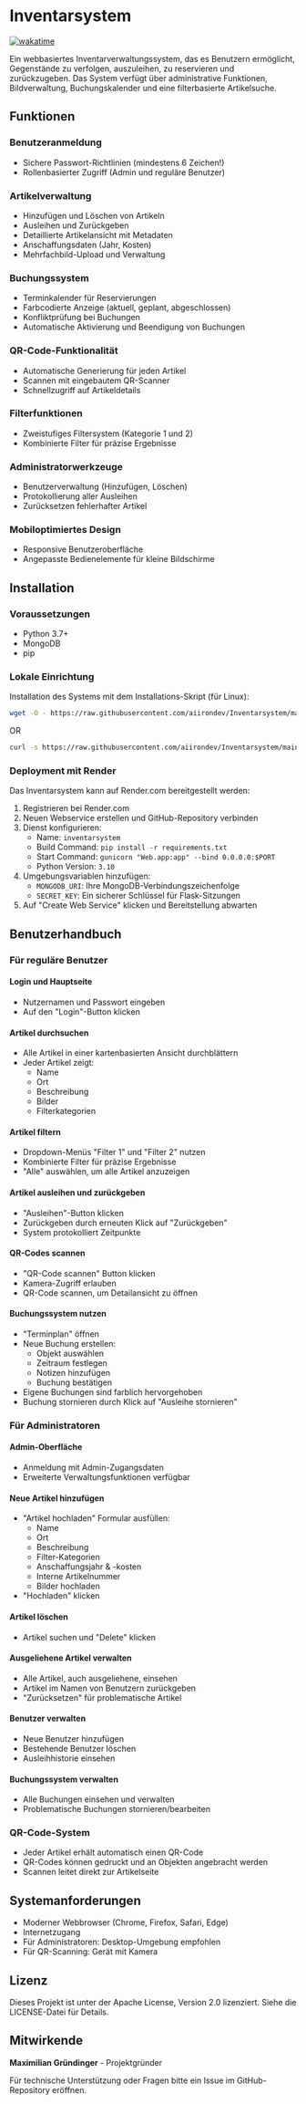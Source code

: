 # Inventarsystem

[![wakatime](https://wakatime.com/badge/user/30b8509f-5e17-4d16-b6b8-3ca0f3f936d3/project/8a380b7f-389f-4a7e-8877-0fe9e1a4c243.svg)](https://wakatime.com/badge/user/30b8509f-5e17-4d16-b6b8-3ca0f3f936d3/project/8a380b7f-389f-4a7e-8877-0fe9e1a4c243)

Ein webbasiertes Inventarverwaltungssystem, das es Benutzern ermöglicht, Gegenstände zu verfolgen, auszuleihen, zu reservieren und zurückzugeben. Das System verfügt über administrative Funktionen, Bildverwaltung, Buchungskalender und eine filterbasierte Artikelsuche.

## Funktionen

### Benutzeranmeldung
- Sichere Passwort-Richtlinien (mindestens 6 Zeichen!)
- Rollenbasierter Zugriff (Admin und reguläre Benutzer)

### Artikelverwaltung
- Hinzufügen und Löschen von Artikeln
- Ausleihen und Zurückgeben
- Detaillierte Artikelansicht mit Metadaten
- Anschaffungsdaten (Jahr, Kosten)
- Mehrfachbild-Upload und Verwaltung

### Buchungssystem
- Terminkalender für Reservierungen
- Farbcodierte Anzeige (aktuell, geplant, abgeschlossen)
- Konfliktprüfung bei Buchungen
- Automatische Aktivierung und Beendigung von Buchungen

### QR-Code-Funktionalität
- Automatische Generierung für jeden Artikel
- Scannen mit eingebautem QR-Scanner
- Schnellzugriff auf Artikeldetails

### Filterfunktionen
- Zweistufiges Filtersystem (Kategorie 1 und 2)
- Kombinierte Filter für präzise Ergebnisse

### Administratorwerkzeuge
- Benutzerverwaltung (Hinzufügen, Löschen)
- Protokollierung aller Ausleihen
- Zurücksetzen fehlerhafter Artikel

### Mobiloptimiertes Design
- Responsive Benutzeroberfläche
- Angepasste Bedienelemente für kleine Bildschirme

## Installation

### Voraussetzungen
- Python 3.7+
- MongoDB
- pip

### Lokale Einrichtung
Installation des Systems mit dem Installations-Skript (für Linux):

```bash
wget -O - https://raw.githubusercontent.com/aiirondev/Inventarsystem/main/start-codespace.sh | sudo bash
```
OR
 
```bash
curl -s https://raw.githubusercontent.com/aiirondev/Inventarsystem/main/start-codespace.sh | sudo bash
```

### Deployment mit Render
Das Inventarsystem kann auf Render.com bereitgestellt werden:

1. Registrieren bei Render.com
2. Neuen Webservice erstellen und GitHub-Repository verbinden
3. Dienst konfigurieren:
   - Name: `inventarsystem`
   - Build Command: `pip install -r requirements.txt`
   - Start Command: `gunicorn "Web.app:app" --bind 0.0.0.0:$PORT`
   - Python Version: `3.10`
4. Umgebungsvariablen hinzufügen:
   - `MONGODB_URI`: Ihre MongoDB-Verbindungszeichenfolge
   - `SECRET_KEY`: Ein sicherer Schlüssel für Flask-Sitzungen
5. Auf "Create Web Service" klicken und Bereitstellung abwarten

## Benutzerhandbuch

### Für reguläre Benutzer

#### Login und Hauptseite
- Nutzernamen und Passwort eingeben
- Auf den "Login"-Button klicken

#### Artikel durchsuchen
- Alle Artikel in einer kartenbasierten Ansicht durchblättern
- Jeder Artikel zeigt:
  - Name
  - Ort
  - Beschreibung
  - Bilder
  - Filterkategorien

#### Artikel filtern
- Dropdown-Menüs "Filter 1" und "Filter 2" nutzen
- Kombinierte Filter für präzise Ergebnisse
- "Alle" auswählen, um alle Artikel anzuzeigen

#### Artikel ausleihen und zurückgeben
- "Ausleihen"-Button klicken
- Zurückgeben durch erneuten Klick auf "Zurückgeben"
- System protokolliert Zeitpunkte

#### QR-Codes scannen
- "QR-Code scannen" Button klicken
- Kamera-Zugriff erlauben
- QR-Code scannen, um Detailansicht zu öffnen

#### Buchungssystem nutzen
- "Terminplan" öffnen
- Neue Buchung erstellen:
  - Objekt auswählen
  - Zeitraum festlegen
  - Notizen hinzufügen
  - Buchung bestätigen
- Eigene Buchungen sind farblich hervorgehoben
- Buchung stornieren durch Klick auf "Ausleihe stornieren"

### Für Administratoren

#### Admin-Oberfläche
- Anmeldung mit Admin-Zugangsdaten
- Erweiterte Verwaltungsfunktionen verfügbar

#### Neue Artikel hinzufügen
- "Artikel hochladen" Formular ausfüllen:
  - Name
  - Ort
  - Beschreibung
  - Filter-Kategorien
  - Anschaffungsjahr & -kosten
  - Interne Artikelnummer
  - Bilder hochladen
- "Hochladen" klicken

#### Artikel löschen
- Artikel suchen und "Delete" klicken

#### Ausgeliehene Artikel verwalten
- Alle Artikel, auch ausgeliehene, einsehen
- Artikel im Namen von Benutzern zurückgeben
- "Zurücksetzen" für problematische Artikel

#### Benutzer verwalten
- Neue Benutzer hinzufügen
- Bestehende Benutzer löschen
- Ausleihhistorie einsehen

#### Buchungssystem verwalten
- Alle Buchungen einsehen und verwalten
- Problematische Buchungen stornieren/bearbeiten

### QR-Code-System
- Jeder Artikel erhält automatisch einen QR-Code
- QR-Codes können gedruckt und an Objekten angebracht werden
- Scannen leitet direkt zur Artikelseite

## Systemanforderungen
- Moderner Webbrowser (Chrome, Firefox, Safari, Edge)
- Internetzugang
- Für Administratoren: Desktop-Umgebung empfohlen
- Für QR-Scanning: Gerät mit Kamera

## Lizenz
Dieses Projekt ist unter der Apache License, Version 2.0 lizenziert. Siehe die LICENSE-Datei für Details.

## Mitwirkende
**Maximilian Gründinger** - Projektgründer

Für technische Unterstützung oder Fragen bitte ein Issue im GitHub-Repository eröffnen.
